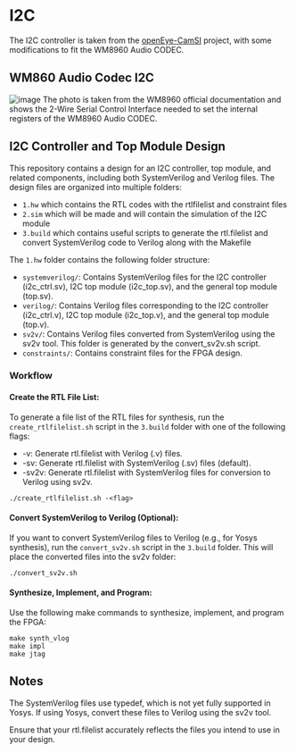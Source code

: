# I2C

The I2C controller is taken from the [openEye-CamSI](https://github.com/chili-chips-ba/openeye-CamSI) project, with some modifications to fit the WM8960 Audio CODEC.

## WM860 Audio Codec I2C

![image](https://github.com/user-attachments/assets/387093c5-4f7c-4f13-b4ed-931a01ec0e1e)
The photo is taken from the WM8960 official documentation and shows the 2-Wire Serial Control Interface needed to set the internal registers of the WM8960 Audio CODEC.


## I2C Controller and Top Module Design
This repository contains a design for an I2C controller, top module, and related components, including both SystemVerilog and Verilog files. 
The design files are organized into multiple folders: 
* `1.hw` which contains the RTL codes with the rtlfilelist and constraint files
* `2.sim` which will be made and will contain the simulation of the I2C module
* `3.build` which contains useful scripts to generate the rtl.filelist and convert SystemVerilog code to Verilog along with the Makefile

The `1.hw` folder contains the following folder structure:
* `systemverilog/`: Contains SystemVerilog files for the I2C controller (i2c_ctrl.sv), I2C top module (i2c_top.sv), and the general top module (top.sv).
* `verilog/`: Contains Verilog files corresponding to the I2C controller (i2c_ctrl.v), I2C top module (i2c_top.v), and the general top module (top.v).
* `sv2v/`: Contains Verilog files converted from SystemVerilog using the sv2v tool. This folder is generated by the convert_sv2v.sh script.
* `constraints/`: Contains constraint files for the FPGA design.

### Workflow

#### Create the RTL File List:
To generate a file list of the RTL files for synthesis, run the `create_rtlfilelist.sh` script in the `3.build` folder with one of the following flags:
* -v: Generate rtl.filelist with Verilog (.v) files.
* -sv: Generate rtl.filelist with SystemVerilog (.sv) files (default).
* -sv2v: Generate rtl.filelist with SystemVerilog files for conversion to Verilog using sv2v.
```
./create_rtlfilelist.sh -<flag>
```
#### Convert SystemVerilog to Verilog (Optional):

If you want to convert SystemVerilog files to Verilog (e.g., for Yosys synthesis), run the `convert_sv2v.sh` script in the `3.build` folder. This will place the converted files into the sv2v folder:
```
./convert_sv2v.sh
```
#### Synthesize, Implement, and Program:

Use the following make commands to synthesize, implement, and program the FPGA:
```
make synth_vlog
make impl
make jtag
```

## Notes

The SystemVerilog files use typedef, which is not yet fully supported in Yosys. If using Yosys, convert these files to Verilog using the sv2v tool.

Ensure that your rtl.filelist accurately reflects the files you intend to use in your design.
